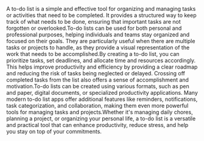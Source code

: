 A to-do list is a simple and effective tool for organizing and managing tasks or activities that need to be completed. It provides a structured way to keep track of what needs to be done, ensuring that important tasks are not forgotten or overlooked.To-do lists can be used for both personal and professional purposes, helping individuals and teams stay organized and focused on their goals. They are particularly useful when there are multiple tasks or projects to handle, as they provide a visual representation of the work that needs to be accomplished.By creating a to-do list, you can prioritize tasks, set deadlines, and allocate time and resources accordingly. This helps improve productivity and efficiency by providing a clear roadmap and reducing the risk of tasks being neglected or delayed. Crossing off completed tasks from the list also offers a sense of accomplishment and motivation.To-do lists can be created using various formats, such as pen and paper, digital documents, or specialized productivity applications. Many modern to-do list apps offer additional features like reminders, notifications, task categorization, and collaboration, making them even more powerful tools for managing tasks and projects.Whether it's managing daily chores, planning a project, or organizing your personal life, a to-do list is a versatile and practical tool that can enhance productivity, reduce stress, and help you stay on top of your commitments.
